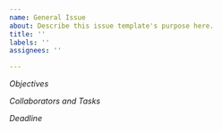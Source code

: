 ```yaml
---
name: General Issue
about: Describe this issue template's purpose here.
title: ''
labels: ''
assignees: ''

---
```


*Objectives*

*Collaborators and Tasks*

*Deadline*
